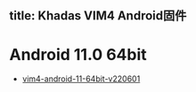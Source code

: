 title: Khadas VIM4 Android固件
---

# Android 11.0 64bit
* [vim4-android-11-64bit-v220601](https://dl.khadas.com/products/vim4/firmware/android/vim4-android-11-64bit-v220601.7z)
